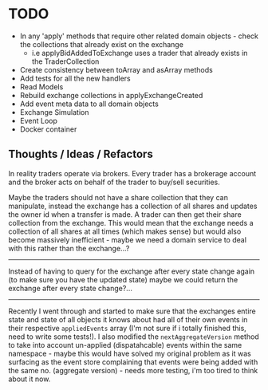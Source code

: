 # TODO

- In any 'apply' methods that require other related domain objects - check the collections that already exist on the exchange
  - i.e applyBidAddedToExchange uses a trader that already exists in the TraderCollection
- Create consistency between toArray and asArray methods
- Add tests for all the new handlers
- Read Models
- Rebuild exchange collections in applyExchangeCreated
- Add event meta data to all domain objects
- Exchange Simulation
- Event Loop
- Docker container


## Thoughts / Ideas / Refactors

In reality traders operate via brokers. Every trader has a brokerage account and the broker acts on behalf of the trader to buy/sell securities.

Maybe the traders should not have a share collection that they can manipulate, instead the exchange has a collection of all shares and updates the owner id when a transfer is made.
A trader can then get their share collection from the exchange.
This would mean that the exchange needs a collection of all shares at all times (which makes sense) but would also become massively inefficient - maybe we need a domain service to deal with this rather than the exchange...?

---

Instead of having to query for the exchange after every state change again (to make sure you have the updated state) maybe we could return the exchange after every state change?...

---

Recently I went through and started to make sure that the exchanges entire state and state of all objects it knows about had all of their own events in their respective `appliedEvents` array (I'm not sure if i totally finished this, need to write some tests!). I also modified the `nextAggregateVersion` method to take into account un-applied (dispatahcable) events within the same namespace - maybe this would have solved my original problem as it was surfacing as the event store complaining that events were being added with the same no. (aggregate version) - needs more testing, i'm too tired to think about it now.